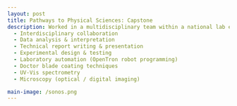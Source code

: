 ```yaml
---
layout: post
title: Pathways to Physical Sciences: Capstone
description: Worked in a multidisciplinary team within a national lab environment to investigate the effect of pH on peptide–heme binding using automated laboratory systems. Applied engineering principles and gained proficiency in microscopy, UV-Vis spectrometry, doctor blade coating, and OpenTron robot programming. Delivered a technical capstone report integrating experimental results with collaborative research insights. 
  - Interdisciplinary collaboration 
  - Data analysis & interpretation
  - Technical report writing & presentation
  - Experimental design & testing
  - Laboratory automation (OpenTron robot programming)
  - Doctor blade coating techniques
  - UV-Vis spectrometry
  - Microscopy (optical / digital imaging)

main-image: /sonos.png
---
```


